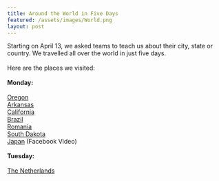 ```yaml
---
title: Around the World in Five Days
featured: /assets/images/World.png
layout: post
---
```

<p>Starting on April 13, we asked teams to teach us about their city, state or country. We travelled all over the world in just five days.<br>
<br>
Here are the places we visited: <br>
<br>
<b>Monday:<br></b>
<br>
<a href="https://youtu.be/vHxWSLanp_U">Oregon</a><br>
<a href="https://youtu.be/j2x0WpqIlaM">Arkansas</a><br>
<a href="https://youtu.be/Fp2fQpiTTyA">California</a><br>
<a href="https://www.youtube.com/watch?v=FxQWvstJOCY">Brazil</a><br>
<a href="https://youtu.be/DFJNidlvzGY">Romania</a><br>
<a href="https://youtu.be/NIfYcfPcw0M">South Dakota</a><br>
<a href="https://youtu.be/-ZuGegtG8Gs">Japan</a> (Facebook Video)<br>

<br>
<b>Tuesday:</b><br>
<br>
<a href="https://youtu.be/1aqmR32PSoc">The Netherlands</a><br>
</p>
